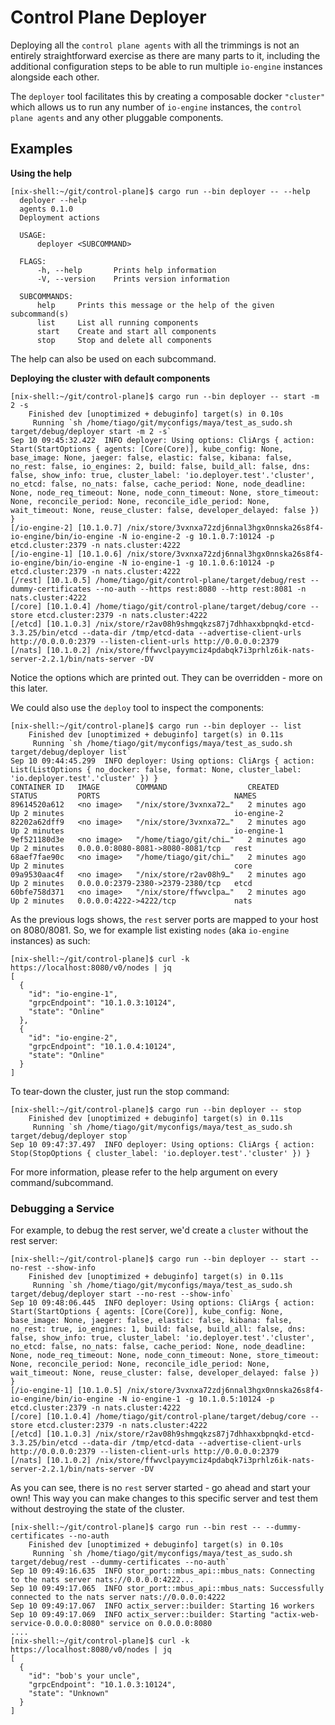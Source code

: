 # Control Plane Deployer

Deploying all the `control plane agents` with all the trimmings is not an entirely straightforward exercise as there
are many parts to it, including the additional configuration steps to be able to run multiple `io-engine` instances
alongside each other.

The `deployer` tool facilitates this by creating a composable docker `"cluster"` which allows us to run any number of
`io-engine` instances, the `control plane agents` and any other pluggable components.

## Examples

**Using the help**
```textmate
[nix-shell:~/git/control-plane]$ cargo run --bin deployer -- --help
  deployer --help
  agents 0.1.0
  Deployment actions

  USAGE:
      deployer <SUBCOMMAND>

  FLAGS:
      -h, --help       Prints help information
      -V, --version    Prints version information

  SUBCOMMANDS:
      help     Prints this message or the help of the given subcommand(s)
      list     List all running components
      start    Create and start all components
      stop     Stop and delete all components
```
The help can also be used on each subcommand.

**Deploying the cluster with default components**

```textmate
[nix-shell:~/git/control-plane]$ cargo run --bin deployer -- start -m 2 -s
    Finished dev [unoptimized + debuginfo] target(s) in 0.10s
     Running `sh /home/tiago/git/myconfigs/maya/test_as_sudo.sh target/debug/deployer start -m 2 -s`
Sep 10 09:45:32.422  INFO deployer: Using options: CliArgs { action: Start(StartOptions { agents: [Core(Core)], kube_config: None, base_image: None, jaeger: false, elastic: false, kibana: false, no_rest: false, io_engines: 2, build: false, build_all: false, dns: false, show_info: true, cluster_label: 'io.deployer.test'.'cluster', no_etcd: false, no_nats: false, cache_period: None, node_deadline: None, node_req_timeout: None, node_conn_timeout: None, store_timeout: None, reconcile_period: None, reconcile_idle_period: None, wait_timeout: None, reuse_cluster: false, developer_delayed: false }) }
[/io-engine-2] [10.1.0.7] /nix/store/3vxnxa72zdj6nnal3hgx0nnska26s8f4-io-engine/bin/io-engine -N io-engine-2 -g 10.1.0.7:10124 -p etcd.cluster:2379 -n nats.cluster:4222
[/io-engine-1] [10.1.0.6] /nix/store/3vxnxa72zdj6nnal3hgx0nnska26s8f4-io-engine/bin/io-engine -N io-engine-1 -g 10.1.0.6:10124 -p etcd.cluster:2379 -n nats.cluster:4222
[/rest] [10.1.0.5] /home/tiago/git/control-plane/target/debug/rest --dummy-certificates --no-auth --https rest:8080 --http rest:8081 -n nats.cluster:4222
[/core] [10.1.0.4] /home/tiago/git/control-plane/target/debug/core --store etcd.cluster:2379 -n nats.cluster:4222
[/etcd] [10.1.0.3] /nix/store/r2av08h9shmgqkzs87j7dhhaxxbpnqkd-etcd-3.3.25/bin/etcd --data-dir /tmp/etcd-data --advertise-client-urls http://0.0.0.0:2379 --listen-client-urls http://0.0.0.0:2379
[/nats] [10.1.0.2] /nix/store/ffwvclpayymciz4pdabqk7i3prhlz6ik-nats-server-2.2.1/bin/nats-server -DV
```

Notice the options which are printed out. They can be overridden - more on this later.

We could also use the `deploy` tool to inspect the components:
```textmate
[nix-shell:~/git/control-plane]$ cargo run --bin deployer -- list
    Finished dev [unoptimized + debuginfo] target(s) in 0.11s
     Running `sh /home/tiago/git/myconfigs/maya/test_as_sudo.sh target/debug/deployer list`
Sep 10 09:44:45.299  INFO deployer: Using options: CliArgs { action: List(ListOptions { no_docker: false, format: None, cluster_label: 'io.deployer.test'.'cluster' }) }
CONTAINER ID   IMAGE        COMMAND                  CREATED         STATUS         PORTS                              NAMES
89614520a612   <no image>   "/nix/store/3vxnxa72…"   2 minutes ago   Up 2 minutes                                      io-engine-2
82202a62dff9   <no image>   "/nix/store/3vxnxa72…"   2 minutes ago   Up 2 minutes                                      io-engine-1
9ef521180d3e   <no image>   "/home/tiago/git/chi…"   2 minutes ago   Up 2 minutes   0.0.0.0:8080-8081->8080-8081/tcp   rest
68aef7fae90c   <no image>   "/home/tiago/git/chi…"   2 minutes ago   Up 2 minutes                                      core
09a9530aac4f   <no image>   "/nix/store/r2av08h9…"   2 minutes ago   Up 2 minutes   0.0.0.0:2379-2380->2379-2380/tcp   etcd
60bfe758d371   <no image>   "/nix/store/ffwvclpa…"   2 minutes ago   Up 2 minutes   0.0.0.0:4222->4222/tcp             nats
```

As the previous logs shows, the `rest` server ports are mapped to your host on 8080/8081.
So, we for example list existing `nodes` (aka `io-engine` instances) as such:
```textmate
[nix-shell:~/git/control-plane]$ curl -k https://localhost:8080/v0/nodes | jq
[
  {
    "id": "io-engine-1",
    "grpcEndpoint": "10.1.0.3:10124",
    "state": "Online"
  },
  {
    "id": "io-engine-2",
    "grpcEndpoint": "10.1.0.4:10124",
    "state": "Online"
  }
]
```

To tear-down the cluster, just run the stop command:
```textmate
[nix-shell:~/git/control-plane]$ cargo run --bin deployer -- stop
    Finished dev [unoptimized + debuginfo] target(s) in 0.11s
     Running `sh /home/tiago/git/myconfigs/maya/test_as_sudo.sh target/debug/deployer stop`
Sep 10 09:47:37.497  INFO deployer: Using options: CliArgs { action: Stop(StopOptions { cluster_label: 'io.deployer.test'.'cluster' }) }
```

For more information, please refer to the help argument on every command/subcommand.

### Debugging a Service

For example, to debug the rest server, we'd create a `cluster` without the rest server:
```textmate
[nix-shell:~/git/control-plane]$ cargo run --bin deployer -- start --no-rest --show-info
    Finished dev [unoptimized + debuginfo] target(s) in 0.11s
     Running `sh /home/tiago/git/myconfigs/maya/test_as_sudo.sh target/debug/deployer start --no-rest --show-info`
Sep 10 09:48:06.445  INFO deployer: Using options: CliArgs { action: Start(StartOptions { agents: [Core(Core)], kube_config: None, base_image: None, jaeger: false, elastic: false, kibana: false, no_rest: true, io_engines: 1, build: false, build_all: false, dns: false, show_info: true, cluster_label: 'io.deployer.test'.'cluster', no_etcd: false, no_nats: false, cache_period: None, node_deadline: None, node_req_timeout: None, node_conn_timeout: None, store_timeout: None, reconcile_period: None, reconcile_idle_period: None, wait_timeout: None, reuse_cluster: false, developer_delayed: false }) }
[/io-engine-1] [10.1.0.5] /nix/store/3vxnxa72zdj6nnal3hgx0nnska26s8f4-io-engine/bin/io-engine -N io-engine-1 -g 10.1.0.5:10124 -p etcd.cluster:2379 -n nats.cluster:4222
[/core] [10.1.0.4] /home/tiago/git/control-plane/target/debug/core --store etcd.cluster:2379 -n nats.cluster:4222
[/etcd] [10.1.0.3] /nix/store/r2av08h9shmgqkzs87j7dhhaxxbpnqkd-etcd-3.3.25/bin/etcd --data-dir /tmp/etcd-data --advertise-client-urls http://0.0.0.0:2379 --listen-client-urls http://0.0.0.0:2379
[/nats] [10.1.0.2] /nix/store/ffwvclpayymciz4pdabqk7i3prhlz6ik-nats-server-2.2.1/bin/nats-server -DV
```

As you can see, there is no `rest` server started - go ahead and start your own!
This way you can make changes to this specific server and test them without destroying the state of the cluster.

```textmate
[nix-shell:~/git/control-plane]$ cargo run --bin rest -- --dummy-certificates --no-auth
    Finished dev [unoptimized + debuginfo] target(s) in 0.10s
     Running `sh /home/tiago/git/myconfigs/maya/test_as_sudo.sh target/debug/rest --dummy-certificates --no-auth`
Sep 10 09:49:16.635  INFO stor_port::mbus_api::mbus_nats: Connecting to the nats server nats://0.0.0.0:4222...
Sep 10 09:49:17.065  INFO stor_port::mbus_api::mbus_nats: Successfully connected to the nats server nats://0.0.0.0:4222
Sep 10 09:49:17.067  INFO actix_server::builder: Starting 16 workers
Sep 10 09:49:17.069  INFO actix_server::builder: Starting "actix-web-service-0.0.0.0:8080" service on 0.0.0.0:8080
....
[nix-shell:~/git/control-plane]$ curl -k https://localhost:8080/v0/nodes | jq
[
  {
    "id": "bob's your uncle",
    "grpcEndpoint": "10.1.0.3:10124",
    "state": "Unknown"
  }
]
```
